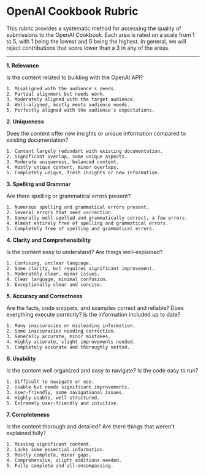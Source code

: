 # OpenAI Cookbook Rubric

This rubric provides a systematic method for assessing the quality of submissions to the OpenAI Cookbook. Each area is rated on a scale from 1 to 5, with 1 being the lowest and 5 being the highest. In general, we will reject contributions that score lower than a 3 in any of the areas.

---

**1. Relevance**

Is the content related to building with the OpenAI API?

    1. Misaligned with the audience's needs.
    2. Partial alignment but needs work.
    3. Moderately aligned with the target audience.
    4. Well-aligned, mostly meets audience needs.
    5. Perfectly aligned with the audience's expectations.

**2. Uniqueness**

Does the content offer new insights or unique information compared to existing documentation?

    1. Content largely redundant with existing documentation.
    2. Significant overlap, some unique aspects.
    3. Moderate uniqueness, balanced content.
    4. Mostly unique content, minor overlaps.
    5. Completely unique, fresh insights or new information.

**3. Spelling and Grammar**

Are there spelling or grammatical errors present?

    1. Numerous spelling and grammatical errors present.
    2. Several errors that need correction.
    3. Generally well-spelled and grammatically correct, a few errors.
    4. Almost entirely free of spelling and grammatical errors.
    5. Completely free of spelling and grammatical errors.

**4. Clarity and Comprehensibility**

Is the content easy to understand? Are things well-explained?

    1. Confusing, unclear language.
    2. Some clarity, but requires significant improvement.
    3. Moderately clear, minor issues.
    4. Clear language, minimal confusion.
    5. Exceptionally clear and concise.

**5. Accuracy and Correctness**

Are the facts, code snippets, and examples correct and reliable? Does everything execute correctly? Is the information included up to date?

    1. Many inaccuracies or misleading information.
    2. Some inaccuracies needing correction.
    3. Generally accurate, minor mistakes.
    4. Highly accurate, slight improvements needed.
    5. Completely accurate and thoroughly vetted.

**6. Usability**

Is the content well organized and easy to navigate? Is the code easy to run?

    1. Difficult to navigate or use.
    2. Usable but needs significant improvements.
    3. User-friendly, some navigational issues.
    4. Highly usable, well-structured.
    5. Extremely user-friendly and intuitive.

**7. Completeness**

Is the content thorough and detailed? Are there things that weren’t explained fully?

    1. Missing significant content.
    2. Lacks some essential information.
    3. Mostly complete, minor gaps.
    4. Comprehensive, slight additions needed.
    5. Fully complete and all-encompassing.
